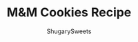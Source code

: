---
layout: ../../layouts/MarkdownPostLayout.astro
title: M&M Cookies Recipe
author: ShugarySweets
pubDate: 2019-01-15
description: "These delicious, soft and chewy M&M Pudding Cookies are the perfect texture and flavor in a sweet cookie recipe!"
image_url: https://www.shugarysweets.com/wp-content/uploads/2019/01/mms-cookies-facebook.jpg
tags: ["Cookies","American"]
calories: 128
protein: 1
carbohydrates: 18
fats: 6
fiber: 0
ingredients: ["1 cup unsalted butter, melted","1 cup light brown sugar, packed","1/2 cup granulated sugar","1 box (3.4 ounce) Instant Vanilla pudding mix","2 large eggs","1 teaspoon vanilla extract","2 1/4 cups all-purpose flour","1 teaspoon baking soda","1/2 teaspoon kosher salt","1/4 cup sprinkles (jimmies)","1 1/2 cups M&M's baking bits (or regular)"]
serves: 4
time: "23 minutes"
prepTime: "10 minutes"
instructions: ["In a large mixing bowl, beat butter with sugars until creamy. Add in pudding mix, eggs and vanilla extract.","Add flour, baking soda and salt. Fold in sprinkles and M&M'S.","Drop by large tablespoon onto parchment paper lined baking sheet.","Bake in a 350°F oven for 11-13 minutes. Do not over bake, cookies may appear soft. Allow to cool and enjoy! Store in airtight container for up to one week."]
nutrition: ["128 calories","18 grams carbohydrates","19 milligrams cholesterol","6 grams fat","0 grams fiber","1 grams protein","4 grams saturated fat","88 milligrams sodium","12 grams sugar","0 grams trans fat","2 grams unsaturated fat"]
---